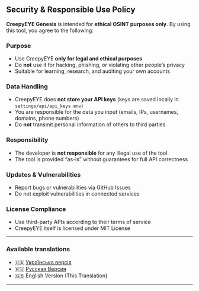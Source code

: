 ## Security & Responsible Use Policy

**CreepyEYE Genesis** is intended for **ethical OSINT purposes only**. By using this tool, you agree to the following:

### Purpose

* Use CreepyEYE **only for legal and ethical purposes**
* Do **not** use it for hacking, phishing, or violating other people’s privacy
* Suitable for learning, research, and auditing your own accounts

### Data Handling

* CreepyEYE does **not store your API keys** (keys are saved locally in `settings/api/api_keys.env`)
* You are responsible for the data you input (emails, IPs, usernames, domains, phone numbers)
* Do **not** transmit personal information of others to third parties

### Responsibility

* The developer is **not responsible** for any illegal use of the tool
* The tool is provided “as-is” without guarantees for full API correctness

### Updates & Vulnerabilities

* Report bugs or vulnerabilities via GitHub Issues
* Do not exploit vulnerabilities in connected services

### License Compliance

* Use third-party APIs according to their terms of service
* CreepyEYE itself is licensed under MIT License

---

### Available translations
- 🇺🇦 [Українська версія](./README_ua.md)
- 🇷🇺 [Русская Версия](./README_ru.md)
- 🇬🇧 English Version (This Translation)


---